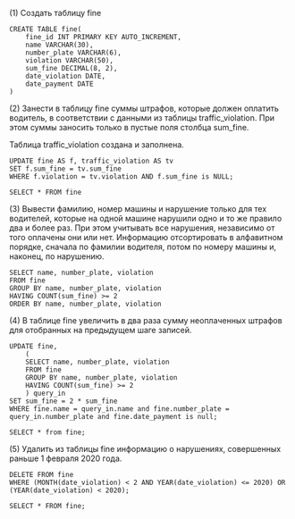 (1) Создать таблицу fine
```
CREATE TABLE fine(
    fine_id INT PRIMARY KEY AUTO_INCREMENT,
    name VARCHAR(30),
    number_plate VARCHAR(6),
    violation VARCHAR(50),
    sum_fine DECIMAL(8, 2),
    date_violation DATE,
    date_payment DATE
)
```

(2) Занести в таблицу fine суммы штрафов, которые должен оплатить водитель, в соответствии с данными из таблицы traffic_violation. При этом суммы заносить только в пустые поля столбца  sum_fine.

Таблица traffic_violation создана и заполнена.

```
UPDATE fine AS f, traffic_violation AS tv
SET f.sum_fine = tv.sum_fine
WHERE f.violation = tv.violation AND f.sum_fine is NULL;

SELECT * FROM fine
```

(3) Вывести фамилию, номер машины и нарушение только для тех водителей, которые на одной машине нарушили одно и то же правило   два и более раз. При этом учитывать все нарушения, независимо от того оплачены они или нет. Информацию отсортировать в алфавитном порядке, сначала по фамилии водителя, потом по номеру машины и, наконец, по нарушению.

```
SELECT name, number_plate, violation
FROM fine
GROUP BY name, number_plate, violation
HAVING COUNT(sum_fine) >= 2
ORDER BY name, number_plate, violation
```

(4) В таблице fine увеличить в два раза сумму неоплаченных штрафов для отобранных на предыдущем шаге записей. 

```
UPDATE fine, 
    (
    SELECT name, number_plate, violation
    FROM fine
    GROUP BY name, number_plate, violation
    HAVING COUNT(sum_fine) >= 2
    ) query_in
SET sum_fine = 2 * sum_fine
WHERE fine.name = query_in.name and fine.number_plate = query_in.number_plate and fine.date_payment is null;

SELECT * from fine;
```

(5) Удалить из таблицы fine информацию о нарушениях, совершенных раньше 1 февраля 2020 года. 
```
DELETE FROM fine
WHERE (MONTH(date_violation) < 2 AND YEAR(date_violation) <= 2020) OR (YEAR(date_violation) < 2020);

SELECT * FROM fine;
```